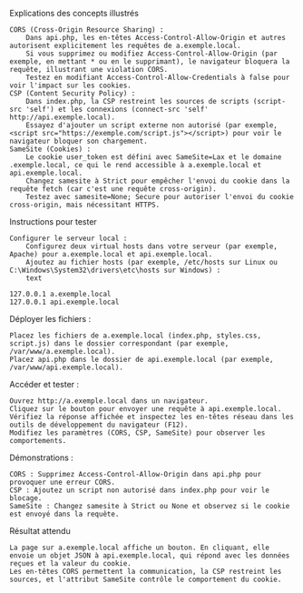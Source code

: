 Explications des concepts illustrés

    CORS (Cross-Origin Resource Sharing) :
        Dans api.php, les en-têtes Access-Control-Allow-Origin et autres autorisent explicitement les requêtes de a.exemple.local.
        Si vous supprimez ou modifiez Access-Control-Allow-Origin (par exemple, en mettant * ou en le supprimant), le navigateur bloquera la requête, illustrant une violation CORS.
        Testez en modifiant Access-Control-Allow-Credentials à false pour voir l'impact sur les cookies.
    CSP (Content Security Policy) :
        Dans index.php, la CSP restreint les sources de scripts (script-src 'self') et les connexions (connect-src 'self' http://api.exemple.local).
        Essayez d'ajouter un script externe non autorisé (par exemple, <script src="https://exemple.com/script.js"></script>) pour voir le navigateur bloquer son chargement.
    SameSite (Cookies) :
        Le cookie user_token est défini avec SameSite=Lax et le domaine .exemple.local, ce qui le rend accessible à a.exemple.local et api.exemple.local.
        Changez samesite à Strict pour empêcher l'envoi du cookie dans la requête fetch (car c'est une requête cross-origin).
        Testez avec samesite=None; Secure pour autoriser l'envoi du cookie cross-origin, mais nécessitant HTTPS.
Instructions pour tester

    Configurer le serveur local :
        Configurez deux virtual hosts dans votre serveur (par exemple, Apache) pour a.exemple.local et api.exemple.local.
        Ajoutez au fichier hosts (par exemple, /etc/hosts sur Linux ou C:\Windows\System32\drivers\etc\hosts sur Windows) :
        text

    127.0.0.1 a.exemple.local
    127.0.0.1 api.exemple.local

Déployer les fichiers :

    Placez les fichiers de a.exemple.local (index.php, styles.css, script.js) dans le dossier correspondant (par exemple, /var/www/a.exemple.local).
    Placez api.php dans le dossier de api.exemple.local (par exemple, /var/www/api.exemple.local).

Accéder et tester :

    Ouvrez http://a.exemple.local dans un navigateur.
    Cliquez sur le bouton pour envoyer une requête à api.exemple.local.
    Vérifiez la réponse affichée et inspectez les en-têtes réseau dans les outils de développement du navigateur (F12).
    Modifiez les paramètres (CORS, CSP, SameSite) pour observer les comportements.

Démonstrations  :

    CORS : Supprimez Access-Control-Allow-Origin dans api.php pour provoquer une erreur CORS.
    CSP : Ajoutez un script non autorisé dans index.php pour voir le blocage.
    SameSite : Changez samesite à Strict ou None et observez si le cookie est envoyé dans la requête.

Résultat attendu

    La page sur a.exemple.local affiche un bouton. En cliquant, elle envoie un objet JSON à api.exemple.local, qui répond avec les données reçues et la valeur du cookie.
    Les en-têtes CORS permettent la communication, la CSP restreint les sources, et l'attribut SameSite contrôle le comportement du cookie.
